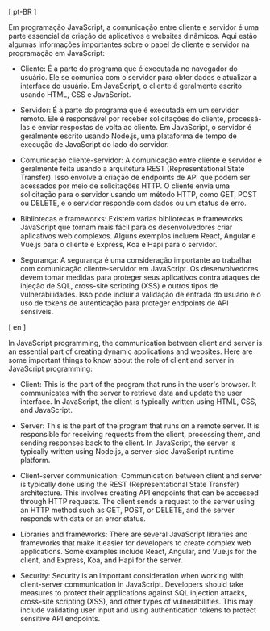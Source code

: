 [ pt-BR ]

Em programação JavaScript, a comunicação entre cliente e servidor é uma parte essencial da criação de aplicativos e websites dinâmicos. Aqui estão algumas informações importantes sobre o papel de cliente e servidor na programação em JavaScript:

* Cliente: É a parte do programa que é executada no navegador do usuário. Ele se comunica com o servidor para obter dados e atualizar a interface do usuário. Em JavaScript, o cliente é geralmente escrito usando HTML, CSS e JavaScript.

* Servidor: É a parte do programa que é executada em um servidor remoto. Ele é responsável por receber solicitações do cliente, processá-las e enviar respostas de volta ao cliente. Em JavaScript, o servidor é geralmente escrito usando Node.js, uma plataforma de tempo de execução de JavaScript do lado do servidor.

* Comunicação cliente-servidor: A comunicação entre cliente e servidor é geralmente feita usando a arquitetura REST (Representational State Transfer). Isso envolve a criação de endpoints de API que podem ser acessados ​​por meio de solicitações HTTP. O cliente envia uma solicitação para o servidor usando um método HTTP, como GET, POST ou DELETE, e o servidor responde com dados ou um status de erro.

* Bibliotecas e frameworks: Existem várias bibliotecas e frameworks JavaScript que tornam mais fácil para os desenvolvedores criar aplicativos web complexos. Alguns exemplos incluem React, Angular e Vue.js para o cliente e Express, Koa e Hapi para o servidor.

* Segurança: A segurança é uma consideração importante ao trabalhar com comunicação cliente-servidor em JavaScript. Os desenvolvedores devem tomar medidas para proteger seus aplicativos contra ataques de injeção de SQL, cross-site scripting (XSS) e outros tipos de vulnerabilidades. Isso pode incluir a validação de entrada do usuário e o uso de tokens de autenticação para proteger endpoints de API sensíveis.


[ en ]

In JavaScript programming, the communication between client and server is an essential part of creating dynamic applications and websites. Here are some important things to know about the role of client and server in JavaScript programming:

* Client: This is the part of the program that runs in the user's browser. It communicates with the server to retrieve data and update the user interface. In JavaScript, the client is typically written using HTML, CSS, and JavaScript.

* Server: This is the part of the program that runs on a remote server. It is responsible for receiving requests from the client, processing them, and sending responses back to the client. In JavaScript, the server is typically written using Node.js, a server-side JavaScript runtime platform.

* Client-server communication: Communication between client and server is typically done using the REST (Representational State Transfer) architecture. This involves creating API endpoints that can be accessed through HTTP requests. The client sends a request to the server using an HTTP method such as GET, POST, or DELETE, and the server responds with data or an error status.

* Libraries and frameworks: There are several JavaScript libraries and frameworks that make it easier for developers to create complex web applications. Some examples include React, Angular, and Vue.js for the client, and Express, Koa, and Hapi for the server.

* Security: Security is an important consideration when working with client-server communication in JavaScript. Developers should take measures to protect their applications against SQL injection attacks, cross-site scripting (XSS), and other types of vulnerabilities. This may include validating user input and using authentication tokens to protect sensitive API endpoints.